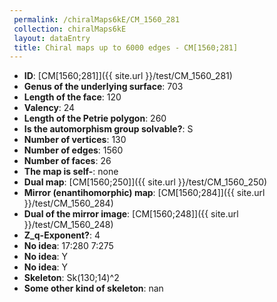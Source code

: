 ```yaml
--- 
 permalink: /chiralMaps6kE/CM_1560_281 
 collection: chiralMaps6kE
 layout: dataEntry
 title: Chiral maps up to 6000 edges - CM[1560;281]
---
```


- **ID**: [CM[1560;281]]({{ site.url }}/test/CM_1560_281)
- **Genus of the underlying surface**: 703
- **Length of the face**: 120
- **Valency**: 24
- **Length of the Petrie polygon**: 260
- **Is the automorphism group solvable?**: S
- **Number of vertices**: 130
- **Number of edges**: 1560
- **Number of faces**: 26
- **The map is self-**: none
- **Dual map**: [CM[1560;250]]({{ site.url }}/test/CM_1560_250)
- **Mirror (enantihomorphic) map**: [CM[1560;284]]({{ site.url }}/test/CM_1560_284)
- **Dual of the mirror image**: [CM[1560;248]]({{ site.url }}/test/CM_1560_248)
- **Z_q-Exponent?**: 4
- **No idea**:  17:280 7:275
- **No idea**: Y
- **No idea**: Y
- **Skeleton**: Sk(130;14)^2
- **Some other kind of skeleton**: nan

